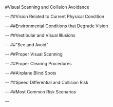 #Visual Scanning and Collision Avoidance

--
##Vision Related to Current Physical Condition


--
##Environmental Conditions that Degrade Vision


--
##Vestibular and Visual Illusions


--
##"See and Avoid"


--
##Proper Visual Scanning


--
##Proper Clearing Procedures


--
##Airplane Blind Spots


--
##Speed Differential and Collision Risk


--
##Most Common Risk Scenarios


--


